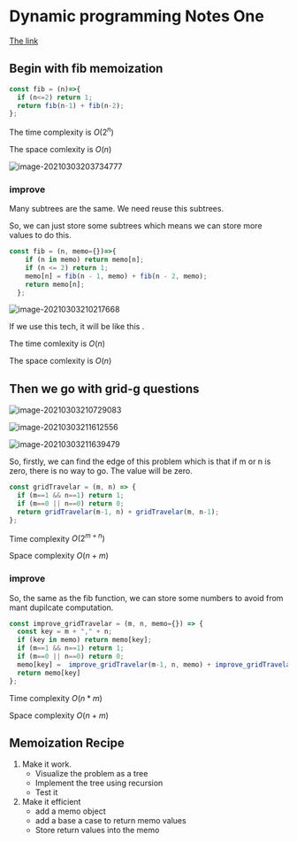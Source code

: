 # Dynamic programming Notes One

[The link](https://www.youtube.com/watch?v=oBt53YbR9Kk)

## Begin with fib memoization

```javascript
const fib = (n)=>{
  if (n<=2) return 1;
  return fib(n-1) + fib(n-2);
};
```

The time complexity is $O(2^n)$ 

The space comlexity is $O(n)$

![image-20210303203734777](https://cdn.jsdelivr.net/gh/nekomiao123/pic/img/image-20210303203734777.png)

### improve

Many subtrees are the same. We need reuse this subtrees.

So, we can just store some subtrees which means we can store more values to do this.

```javascript
const fib = (n, memo={})=>{
    if (n in memo) return memo[n];
    if (n <= 2) return 1;
    memo[n] = fib(n - 1, memo) + fib(n - 2, memo);
    return memo[n];
  };
```

![image-20210303210217668](https://cdn.jsdelivr.net/gh/nekomiao123/pic/img/image-20210303210217668.png)

If we use this tech, it will be like this .

The time comlexity is $O(n)$

The space comlexity is $O(n)$

## Then we go with grid-g questions

![image-20210303210729083](https://cdn.jsdelivr.net/gh/nekomiao123/pic/img/image-20210303210729083.png)

![image-20210303211612556](https://cdn.jsdelivr.net/gh/nekomiao123/pic/img/image-20210303211612556.png)

![image-20210303211639479](https://cdn.jsdelivr.net/gh/nekomiao123/pic/img/image-20210303211639479.png)

So, firstly, we can find the edge of this problem which is that if m or n is zero, there is no way to go. The value will be zero.

```javascript
const gridTravelar = (m, n) => {
  if (m==1 && n==1) return 1;
  if (m==0 || n==0) return 0;
  return gridTravelar(m-1, n) + gridTravelar(m, n-1);
};
```

Time complexity $O(2^{m+n})$

Space complexity $O(n+m)$

### improve

So, the same as the fib function, we can store some numbers to avoid from mant dupilcate computation.

```javascript
const improve_gridTravelar = (m, n, memo={}) => {
  const key = m + "," + n;
  if (key in memo) return memo[key];
  if (m==1 && n==1) return 1;
  if (m==0 || n==0) return 0;
  memo[key] =  improve_gridTravelar(m-1, n, memo) + improve_gridTravelar(m, n-1, memo);
  return memo[key]
};
```

Time complexity $O(n*m)$

Space complexity $O(n+m)$

## Memoization Recipe

1. Make it work.
   - Visualize the problem as a tree
   - Implement the tree using recursion
   - Test it
2. Make it efficient
   - add a memo object
   - add a base a case to return memo values
   - Store return values into the memo

